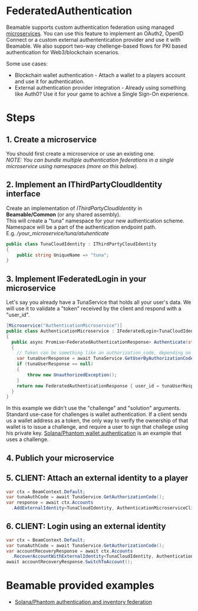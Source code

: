 # FederatedAuthentication
Beamable supports custom authentication federation using managed [microservices](https://docs.beamable.com/docs/microservices-feature-overview). You can use this feature to implement an OAuth2, OpenID Connect or a custom external authententication provider and use it with Beamable. We also support two-way chellenge-based flows for PKI based authentication for Web3/blockchain scenarios.  
  
Some use cases:
- Blockchain wallet authentication - Attach a wallet to a players account and use it for authentication.
- External authentication provider integration - Already using something like Auth0? Use it for your game to achive a Single Sign-On experience.

# Steps

## 1. Create a microservice
You should first create a microservice or use an existing one.  
*NOTE: You can bundle multiple authentication federations in a single microservice using namespaces (more on this below).*

## 2. Implement an IThirdPartyCloudIdentity interface
Create an implementation of *IThirdPartyCloudIdentity* in **Beamable/Common** (or any shared assembly).  
This will create a "tuna" namespace for your new authentication scheme. Namespace will be a part of the authentication endpoint path.   
E.g. */your_microservice/tuna/atuhenticate*

```csharp
public class TunaCloudIdentity : IThirdPartyCloudIdentity
{
	public string UniqueName => "tuna";
}
```

## 3. Implement IFederatedLogin<TunaCloudIdentity> in your microservice
Let's say you already have a TunaService that holds all your user's data. We will use it to validate a "token" received by the client and respond with a "user_id".
```csharp
[Microservice("AuthenticationMicroservice")]
public class AuthenticationMicroservice : IFederatedLogin<TunaCloudIdentity>
{
  public async Promise<FederatedAuthenticationResponse> Authenticate(string token, string challenge, string solution)
  {
    // Token can be something like an authorization_code, depending on your client and service implementations
    var tunaUserResponse = await TunaService.GetUserByAuthorizationCode(token);
    if (tunaUserResponse == null)
    {
        throw new UnauthorizedException();
    }
    return new FederatedAuthenticationResponse { user_id = tunaUserResponse.userId };
  }
}
```
In this example we didn't use the "challenge" and "solution" arguments. Standard use-case for challenges is wallet authentication. If a client sends us a wallet address as a token, the only way to verify the ownership of that wallet is to issue a challenge, and require a user to sign that challege using his private key. [Solana/Phantom wallet authentication](https://github.com/beamable/solana-example) is an example that uses a challenge.

## 4. Publich your microservice

## 5. CLIENT: Attach an external identity to a player
```csharp
var ctx = BeamContext.Default;
var tunaAuthCode = await TunaService.GetAuthorizationCode();
var response = await ctx.Accounts
  .AddExternalIdentity<TunaCloudIdentity, AuthenticationMicroserviceClient>(tunaAuthCode);
```

## 6. CLIENT: Login using an external identity
```csharp
var ctx = BeamContext.Default;
var tunaAuthCode = await TunaService.GetAuthorizationCode();
var accountRecoveryResponse = await ctx.Accounts
  .RecoverAccountWithExternalIdentity<TunaCloudIdentity, AuthenticationMicroserviceClient>(tunaAuthCode);
await accountRecoveryResponse.SwitchToAccount();
```

# Beamable provided examples
- [Solana/Phantom authentication and inventory federation](https://github.com/beamable/solana-example)